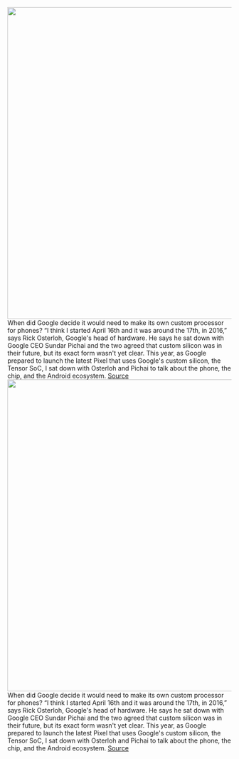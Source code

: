 <img src='https://cdn.vox-cdn.com/thumbor/016h2jEJ086k5mg7Vw0lqoaWH7c=/0x0:2040x1360/1200x675/filters:focal(778x632:1104x958)/cdn.vox-cdn.com/uploads/chorus_image/image/70016609/dbohn_211015_4802_0001.0.jpg' width='700px' /><br/>
When did Google decide it would need to make its own custom processor for phones? “I think I started April 16th and it was around the 17th, in 2016,” says Rick Osterloh, Google's head of hardware. He says he sat down with Google CEO Sundar Pichai and the two agreed that custom silicon was in their future, but its exact form wasn't yet clear. This year, as Google prepared to launch the latest Pixel that uses Google's custom silicon, the Tensor SoC, I sat down with Osterloh and Pichai to talk about the phone, the chip, and the Android ecosystem.
<a href='https://www.theverge.com/22733159/sundar-pichai-rick-osterloh-google-pixel-6-interview-podcast'> Source <a/><img src='https://cdn.vox-cdn.com/thumbor/016h2jEJ086k5mg7Vw0lqoaWH7c=/0x0:2040x1360/1200x675/filters:focal(778x632:1104x958)/cdn.vox-cdn.com/uploads/chorus_image/image/70016609/dbohn_211015_4802_0001.0.jpg' width='700px' /><br/>
When did Google decide it would need to make its own custom processor for phones? “I think I started April 16th and it was around the 17th, in 2016,” says Rick Osterloh, Google's head of hardware. He says he sat down with Google CEO Sundar Pichai and the two agreed that custom silicon was in their future, but its exact form wasn't yet clear. This year, as Google prepared to launch the latest Pixel that uses Google's custom silicon, the Tensor SoC, I sat down with Osterloh and Pichai to talk about the phone, the chip, and the Android ecosystem.
<a href='https://www.theverge.com/22733159/sundar-pichai-rick-osterloh-google-pixel-6-interview-podcast'> Source <a/>